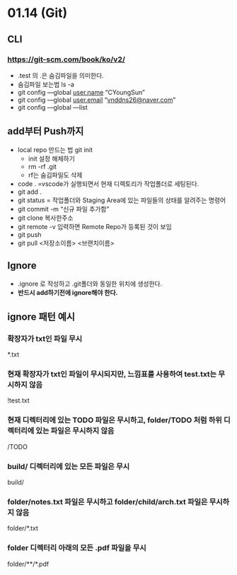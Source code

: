 # 01.14 (Git)
## CLI
### https://git-scm.com/book/ko/v2/
- .test 의 .은 숨김파일을 의미한다.
- 숨김파일 보는법 ls -a
- git config —global [user.name](http://user.name) “CYoungSun”
- git config —global [user.email](http://user.email) “vnddns26@naver.com”
- git config —global —list
## **add부터 Push까지**
- local repo 만드는 법 git init
    - init 설정 해체하기
    - rm -rf .git
    - rf는 숨김파일도 삭제
- code . =vscode가 실행되면서 현재 디렉토리가 작업폴더로 세팅된다.
- git add .
- git status = 작업폴더와 Staging Area에 있는 파일들의 상태를 알려주는 명령어
- git commit -m “신규 파일 추가함”
- git clone 복사한주소
- git remote -v 입력하면 Remote Repo가 등록된 것이 보임
- git push
- git pull <저장소이름> <브랜치이름>

## Ignore
- .ignore 로 작성하고 .git폴더와 동일한 위치에 생성한다.
- **반드시 add하기전에 ignore해야 한다.**

## ignore 패턴 예시
### 확장자가 txt인 파일 무시
*.txt
### 현재 확장자가 txt인 파일이 무시되지만, 느낌표를 사용하여 test.txt는 무시하지 않음
!test.txt
### 현재 디렉터리에 있는 TODO 파일은 무시하고, folder/TODO 처럼 하위 디렉터리에 있는 파일은 무시하지 않음
/TODO
### build/ 디렉터리에 있는 모든 파일은 무시
build/
### folder/notes.txt 파일은 무시하고 folder/child/arch.txt 파일은 무시하지 않음
folder/*.txt
### folder 디렉터리 아래의 모든 .pdf 파일을 무시
folder/**/*.pdf